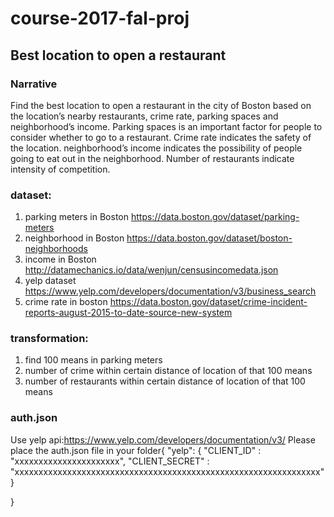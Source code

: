 # course-2017-fal-proj

## Best location to open a restaurant

### Narrative

Find the best location to open a restaurant in the city of Boston based on the location’s nearby restaurants, crime rate, parking spaces and neighborhood’s income. Parking spaces is an important factor for people to consider whether to go to a restaurant. Crime rate indicates the safety of the location.  neighborhood’s income indicates the possibility of people going to eat out in the neighborhood. Number of restaurants indicate intensity of competition. 

### dataset:

1. parking meters in Boston
https://data.boston.gov/dataset/parking-meters
2. neighborhood in Boston
https://data.boston.gov/dataset/boston-neighborhoods
3. income in Boston
http://datamechanics.io/data/wenjun/censusincomedata.json
4. yelp dataset
https://www.yelp.com/developers/documentation/v3/business_search
5. crime rate in boston
https://data.boston.gov/dataset/crime-incident-reports-august-2015-to-date-source-new-system

### transformation:

1. find 100 means in parking meters
2. number of crime within certain distance of location of that 100 means
3. number of restaurants within certain distance of location of that 100 means

### auth.json
Use yelp api:https://www.yelp.com/developers/documentation/v3/
Please place the auth.json file in your folder{
	"yelp": {
			"CLIENT_ID" : "xxxxxxxxxxxxxxxxxxxxxx",
			"CLIENT_SECRET" : "xxxxxxxxxxxxxxxxxxxxxxxxxxxxxxxxxxxxxxxxxxxxxxxxxxxxxxxxxxxxxxxx"
	}

}



